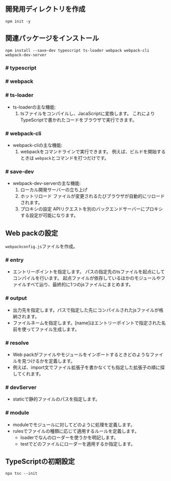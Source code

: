 ## 開発用ディレクトリを作成
` npm init -y `

## 関連パッケージをインストール
` npm install --save-dev typescript ts-loader webpack webpack-cli webpack-dev-server `

### # typescript

### # webpack

### # ts-loader
- ts-loaderの主な機能:
    1. tsファイルをコンパイルし、JacaScriptに変換します。
       これによりTypeScriptで書かれたコードをブラウザで実行できます。

### # webpack-cli
- webpack-cliの主な機能:
    1. webpackをコマンドラインで実行できます。
       例えば、ビルドを開始するときは ` webpack `とコマンドを打つだけです。

### # save-dev
- webpack-dev-serverの主な機能:
    1. ローカル開発サーバーの立ち上げ
    2. ホットリロード
         ファイルが変更されるたびブラウザが自動的にリロードされます。
    3. プロキシの設定
         APIリクエストを別のバックエンドサーバーにプロキシする設定が可能になります。

## Web packの設定
` webpackconfig.js `ファイルを作成。

### # entry
- エントリーポイントを指定します。
  パスの指定先のtsファイルを起点にしてコンパイルを行います。
  起点ファイルが依存しているほかのモジュールやファイルすべて辿り、最終的に1つのjsファイルにまとめます。

### # output
- 出力先を指定します。パスで指定した先にコンパイルされたjsファイルが格納されます。
- ファイルネームを指定します。[name]はエントリーポイントで指定された名前を使ってファイル生成します。

### # resolve
- Web packがファイルやモジュールをインポートするときどのようなファイルを見つけるかを定義します。
- 例えば、import文でファイル拡張子を書かなくても指定した拡張子の順に探してくれます。

### # devServer
- staticで静的ファイルのパスを指定します。

### # module
- moduleでモジュールに対してどのように処理を定義します。
- rulesでファイルの種類に応じて適用するルールを定義します。
    - loaderでなんのローダーを使うかを明記します。
    - testでどのファイルにローダーを適用するか指定します。

## TypeScriptの初期設定
` npx tsc --init `
